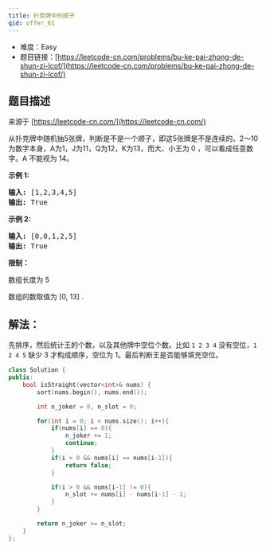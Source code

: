 ```yaml
---
title: 扑克牌中的顺子
qid: offer_61
---
```



- 难度：Easy
- 题目链接：[https://leetcode-cn.com/problems/bu-ke-pai-zhong-de-shun-zi-lcof/](https://leetcode-cn.com/problems/bu-ke-pai-zhong-de-shun-zi-lcof/)


## 题目描述

来源于 [https://leetcode-cn.com/](https://leetcode-cn.com/)

<p>从扑克牌中随机抽5张牌，判断是不是一个顺子，即这5张牌是不是连续的。2～10为数字本身，A为1，J为11，Q为12，K为13，而大、小王为 0 ，可以看成任意数字。A 不能视为 14。</p>



<p><strong>示例&nbsp;1:</strong></p>

<pre><strong>输入:</strong> [1,2,3,4,5]
<strong>输出:</strong> True</pre>



<p><strong>示例&nbsp;2:</strong></p>

<pre><strong>输入:</strong> [0,0,1,2,5]
<strong>输出:</strong> True</pre>



<p><strong>限制：</strong></p>

<p>数组长度为 5&nbsp;</p>

<p>数组的数取值为 [0, 13] .</p>


## 解法：

先排序，然后统计王的个数，以及其他牌中空位个数。比如 `1 2 3 4` 没有空位，`1 2 4 5` 缺少 3 才构成顺序，空位为 1。最后判断王是否能够填充空位。

```c++
class Solution {
public:
    bool isStraight(vector<int>& nums) {
        sort(nums.begin(), nums.end());

        int n_joker = 0, n_slot = 0;

        for(int i = 0; i < nums.size(); i++){
            if(nums[i] == 0){
                n_joker += 1;
                continue;
            }
            if(i > 0 && nums[i] == nums[i-1]){
                return false;
            }

            if(i > 0 && nums[i-1] != 0){
                n_slot += nums[i] - nums[i-1] - 1;
            }
        }

        return n_joker >= n_slot;
    }
};
```